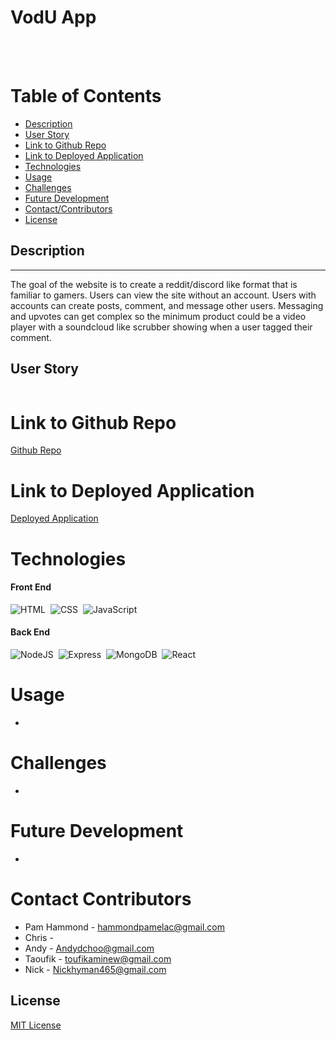 # VodU App


<br>
<br>



# Table of Contents

- [Description](#description)
- [User Story](#user-story)
- [Link to Github Repo](#link-to-github-repo)
- [Link to Deployed Application](#link-to-deployed-link)
- [Technologies](#technologies)
- [Usage](#usage)
- [Challenges](#challenges)
- [Future Development](#future-development)
- [Contact/Contributors](#contact-contributors)
- [License](#license)




## Description

---
The goal of the website is to create a reddit/discord like format that is familiar to gamers. Users can view the site without an account. Users with accounts can create posts, comment, and message other users. Messaging and upvotes can get complex so the minimum product could be a video player with a soundcloud like scrubber showing when a user tagged their comment.

## User Story

```md

```

# Link to Github Repo 

[Github Repo](https://github.com/Copernichris/Final-Project)

# Link to Deployed Application

[Deployed Application](https://vodu.herokuapp.com/)




# Technologies

#### Front End

![HTML](https://img.shields.io/badge/HTML5-E34F26?style=for-the-badge&logo=html5&logoColor=white)&nbsp;
![CSS](https://img.shields.io/badge/CSS3-1572B6?style=for-the-badge&logo=css3&logoColor=white)&nbsp;
![JavaScript](https://img.shields.io/badge/javascript-%23323330.svg?style=for-the-badge&logo=javascript&logoColor=%23F7DF1E)


#### Back End

![NodeJS](https://img.shields.io/badge/node.js-6DA55F?style=for-the-badge&logo=node.js&logoColor=white)&nbsp;
![Express](https://img.shields.io/badge/Express.js-000000?style=for-the-badge&logo=express&logoColor=white)&nbsp;
![MongoDB](https://img.shields.io/badge/MongoDB-4EA94B?style=for-the-badge&logo=mongodb&logoColor=white)&nbsp;
![React](https://img.shields.io/badge/React-20232A?style=for-the-badge&logo=react&logoColor=61DAFB)&nbsp;



# Usage

-

# Challenges

-

# Future Development

-

# Contact Contributors 

- Pam Hammond - [hammondpamelac@gmail.com](mailto:hammondpamelac@gmail.com)
- Chris - []()
- Andy - [Andydchoo@gmail.com](mailto:Andydchoo@gmail.com)
- Taoufik - [toufikaminew@gmail.com](mailto:toufikaminew@gmail.com)
- Nick - [Nickhyman465@gmail.com](mailto:Nickhyman465@gmail.com)

## License

[MIT License](https://opensource.org/licenses/MIT)

